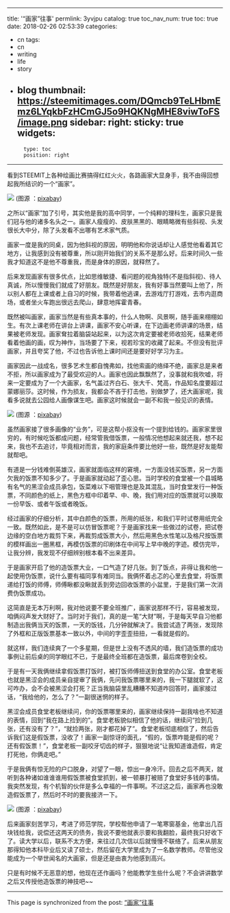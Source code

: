 
---
title: '“画家”往事'
permlink: 3yvjpu
catalog: true
toc_nav_num: true
toc: true
date: 2018-02-26 02:53:39
categories:
- cn
tags:
- cn
- writing
- life
- story
- blog
thumbnail: https://steemitimages.com/DQmcb9TeLHbmEmz6LYqkbFzHCmGJ5o9HQKNgMHE8viwToFS/image.png
sidebar:
    right:
        sticky: true
widgets:
    -
        type: toc
        position: right
---


看到STEEMIT上各种绘画比赛搞得红红火火，各路画家大显身手，我不由得回想起我所结识的一个“画家”。

![](https://steemitimages.com/DQmcb9TeLHbmEmz6LYqkbFzHCmGJ5o9HQKNgMHE8viwToFS/image.png)
(图源 ：[pixabay](https://pixabay.com))

之所以“画家”加了引号，其实他是我的高中同学，一个纯粹的理科生，画家只是我们冠与他的诸多名头之一。画家人瘦瘦的、皮肤黑黑的、眼睛略微有些斜视、头发很长大中分，除了头发看不出哪有艺术家气质。

画家一度是我的同桌，因为他斜视的原因，明明他和你说话却让人感觉他看着其它地方，让我感到没有被尊重，所以刚开始我们的关系不是那么好。后来时间久一些我才知道这不是他不尊重我，而是身体的原因，就释然了。

后来发现画家有很多优点，比如思维敏捷、看问题的视角独特(不是指斜视)、待人真诚，所以慢慢我们就成了好朋友。既然是好朋友，我有好事当然要叫上他了，所以别人都在上课或者上自习的时候，我带着他逃课，去游戏厅打游戏，去市内逛商场，或者坐火车跑出很远去爬山，肆意地挥霍青春。

既然被叫画家，画家当然是有些真本事的，什么人物啊、风景啊，随手画来栩栩如生。有次上课老师在讲台上讲课，画家不安心听课，在下边画老师讲课的场景，结果被老师发现。画家耷拉着脑袋站起来，以为这次肯定要被老师收拾死，结果老师看着他画的画，叹为神作，当场要了下来，视若珍宝的收藏了起来。不但没有批评画家，并且夸奖了他，不过也告诉他上课时间还是要好好学习为主。

画家因此一战成名，很多艺术生都自愧弗如，找他索画的络绎不绝，画家总是来者不拒，所以画家成为了最受欢迎的人。画家也因此飘飘然了，没事就和我吹嘘，将来一定要成为了一个大画家，名气盖过齐白石、张大千、梵高，作品知名度要超过蒙娜丽莎。这时候，作为损友，我都会不吝于打击他，别做梦了，还大画家呢，我看多说就去公园给人画像谋生吧。画家这时候就会一副不和我一般见识的表情。

![](https://steemitimages.com/DQmaegJAQb5FWjP1F1M3q2qmjdL7hVQzLHAxgrjswFHh4jw/image.png)
(图源 ：[pixabay](https://pixabay.com))

虽然画家接了很多画像的“业务”，可是这帮小抠没有一个提到给钱的。画家家里很穷的，有时候吃饭都成问题，经常管我借饭票，一般情况他想起来就还我，想不起来，我也不去追讨，毕竟相对而言，我的家庭条件要比他好一些，既然是好友能帮就帮吧。

有道是一分钱难倒英雄汉，画家就面临这样的窘境，一方面没钱买饭票，另一方面欠我的饭票不知多少了。于是画家就动起了歪心思。当时学校的食堂被一个县城略有名气的黑涩会成员承包，饭菜难以下咽管理也是及其混乱，当时食堂发行一种饭票，不同颜色的纸上，黑色方框中印着早、中、晚，我们用对应的饭票就可以换取一份早饭、或者午饭或者晚饭。

经过画家的仔细分析，其中白颜色的饭票，所用的纸张，和我们平时试卷用纸完全一致。既然如此，是不是可以仿冒饭票呢？于是画家找来一些做过的试卷，把试卷边缘的空白地方裁剪下来，再裁剪成饭票大小，然后用黑色水性笔以及格尺按饭票的模样画出一圈黑框，再模仿饭票的印刷体在中间写上早中晚的字迹。模仿完毕，让我分辨，我发现不仔细辨别根本看不出来差异。

于是画家开启了他的造饭票大业，一口气造了好几张。到了饭点，非得让我和他一起使用伪饭票，说什么要有福同享有难同当。我俩怀着忐忑的心里去食堂，将饭票递给打饭的师傅，师傅瞅都没瞅就丢到旁边回收饭票的小盆里，于是我们第一次消费伪饭票成功。

这简直是无本万利啊，我对他说要不要全班推广，画家说那样不行，容易被发现，咱俩闷声发大财好了。当时对于我们，真的是一笔“大财”啊，于是每天早自习他都制造出我俩当天的饭票，一天的饭钱，几分钟就解决了。我尝试造了两张，发现除了外框和正版饭票基本一致以外，中间的字歪歪扭扭，一看就是假的。

就这样，我们连续爽了一个多星期，但是世上没有不透风的墙，我们造饭票的成功事例让前后桌的同学眼红不已，于是最终全班都在造饭票，最后席卷到全校。

于是有一天我俩继续拿假饭票打饭时，被打饭师傅扭送到食堂的办公室。食堂老板也就是黑涩会的成员亲自提审了我俩，先问我饭票哪里来的，我一下腿就软了，这可咋办，会不会被黑涩会打死？正当我脑袋里乱糟糟不知道咋回答时，画家接过话，“我给他的，怎么了？”一副很迷惘的样子。

黑涩会成员食堂老板继续问，你的饭票哪里来的，画家继续保持一副我啥也不知道的表情，回到“我在路上捡到的”。食堂老板貌似相信了他的话，继续问“捡到几张，还有没有了？”，“就捡两张，刚才都花掉了”。食堂老板彻底相信了，然后告诉我们这是假饭票，没收了！画家一副惊讶的面孔，“假的，饭票咋能是假的呢？还有假饭票！”，食堂老板一副咬牙切齿的样子，狠狠地说“让我知道谁造假，肯定打死他，你俩走吧。”

于是我俩有惊无险的户口脱身，对望了一眼，惊出一身冷汗。回去之后不两天，就听到各种诸如谁谁谁用假饭票被食堂抓到，被一顿暴打被赔了食堂好多钱的事情。我突然发现，有个机智的伙伴是多么幸福的一件事啊。不过这之后，画家再也没敢造假饭票了，然后时不时的要我接济一下。

![](https://steemitimages.com/DQmaDucYDXBTLNN1yzCKJdEauJXoYjs3Zmhqf4SNRU9ydbP/image.png)
(图源 ：[pixabay](https://pixabay.com))

后来画家刻苦学习，考进了师范学院，学校帮他申请了一笔寒窗基金，他拿出几百块钱给我，说偿还这两天的债务，我说不要他就表示要和我翻脸，最终我只好收下了。读大学以后，联系不太方便，来往过几次信以后就慢慢不联络了。后来从朋友那得知他本科毕业后又读了硕士，然后留在大学里成为了一名数学教师。尽管他没能成为一个举世闻名的大画家，但是还是由衷为他感到高兴。

只是有时候不无恶意的想，他现在还作画吗？他能教学生些什么呢？不会讲讲数学之后又传授他造饭票的神技吧~~

- - -

This page is synchronized from the post: [“画家”往事](https://steemit.com/@oflyhigh/3yvjpu)
